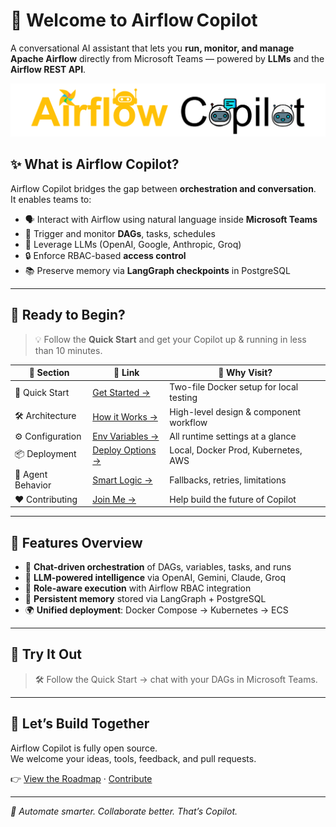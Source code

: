 # 🌱 Welcome to **Airflow Copilot**

A conversational AI assistant that lets you **run, monitor, and manage Apache Airflow** directly from Microsoft Teams — powered by **LLMs** and the **Airflow REST API**.

![Airflow Copilot banner](assets/AirflowCopilotLogo.svg)



## ✨ What is Airflow Copilot?

Airflow Copilot bridges the gap between **orchestration and conversation**.  
It enables teams to:

- 🗣️ Interact with Airflow using natural language inside **Microsoft Teams**
- 🔁 Trigger and monitor **DAGs**, tasks, schedules
- 🧠 Leverage LLMs (OpenAI, Google, Anthropic, Groq)
- 🔒 Enforce RBAC-based **access control**
- 📚 Preserve memory via **LangGraph checkpoints** in PostgreSQL

---

## 🚦 Ready to Begin?

> 💡 Follow the **Quick Start** and get your Copilot up & running in less than 10 minutes.

| 🔹 Section               | 🔗 Link                                        | 📌 Why Visit?                             |
|-------------------------|-----------------------------------------------|-------------------------------------------|
| 🚀 Quick Start           | [Get Started →](quickstart/getting_started.md) | Two-file Docker setup for local testing   |
| 🛠️ Architecture          | [How it Works →](architecture/architecture.md)  | High-level design & component workflow    |
| ⚙️ Configuration         | [Env Variables →](configuration/environment_variables.md) | All runtime settings at a glance  |
| 📦 Deployment            | [Deploy Options →](deployment/deployment.md)  | Local, Docker Prod, Kubernetes, AWS       |
| 🤖 Agent Behavior        | [Smart Logic →](quickstart/agent-behavior.md)  | Fallbacks, retries, limitations           |
| ❤️ Contributing          | [Join Me →](contributing.md)                  | Help build the future of Copilot          |

---

## 🧰 Features Overview

- 🔄 **Chat-driven orchestration** of DAGs, variables, tasks, and runs
- 🧠 **LLM-powered intelligence** via OpenAI, Gemini, Claude, Groq
- 🔐 **Role-aware execution** with Airflow RBAC integration
- 🧩 **Persistent memory** stored via LangGraph + PostgreSQL
- 🌍 **Unified deployment**: Docker Compose → Kubernetes → ECS

---

## 🧪 Try It Out

> 🛠️ Follow the Quick Start → chat with your DAGs in Microsoft Teams.  

---

## 🤝 Let’s Build Together

Airflow Copilot is fully open source.  
We welcome your ideas, tools, feedback, and pull requests.

👉 [View the Roadmap](roadmap.md) · [Contribute](contributing.md)

---

_🚀 Automate smarter. Collaborate better. That’s Copilot._
